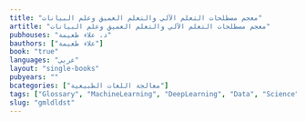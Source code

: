 ```yaml
---
title: "معجم مصطلحات التعلم الآلي والتعلم العميق وعلم البيانات"
artitle: "معجم مصطلحات التعلم الآلي والتعلم العميق وعلم البيانات"
pubhouses: "د. علاء طعيمة"
bauthors: ["علاء طعيمة"]
book: "true"
languages: "عربي"
layout: "single-books"
pubyears: ""
bcategories: ["معالجة اللغات الطبيعية"]
tags: ["Glossary", "MachineLearning", "DeepLearning", "Data", "Science","Terms"]
slug: "gmldldst"
---
```


